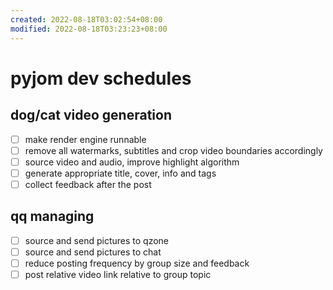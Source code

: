 ```yaml
---
created: 2022-08-18T03:02:54+08:00
modified: 2022-08-18T03:23:23+08:00
---
```


# pyjom dev schedules

## dog/cat video generation
- [ ] make render engine runnable
- [ ] remove all watermarks, subtitles and crop video boundaries accordingly
- [ ] source video and audio, improve highlight algorithm
- [ ] generate appropriate title, cover, info and tags
- [ ] collect feedback after the post

## qq managing
- [ ] source and send pictures to qzone
- [ ] source and send pictures to chat
- [ ] reduce posting frequency by group size and feedback
- [ ] post relative video link relative to group topic
